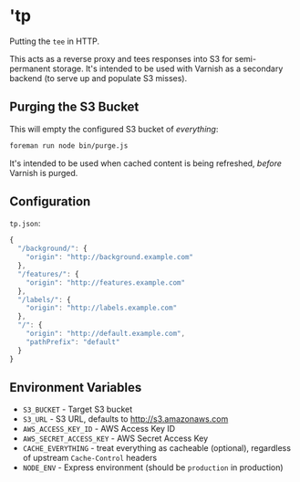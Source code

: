 # 'tp

Putting the `tee` in HTTP.

This acts as a reverse proxy and tees responses into S3 for semi-permanent
storage.  It's intended to be used with Varnish as a secondary backend (to
serve up and populate S3 misses).

## Purging the S3 Bucket

This will empty the configured S3 bucket of *everything*:

```bash
foreman run node bin/purge.js
```

It's intended to be used when cached content is being refreshed, *before*
Varnish is purged.

## Configuration

`tp.json`:

```javascript
{
  "/background/": {
    "origin": "http://background.example.com"
  },
  "/features/": {
    "origin": "http://features.example.com"
  },
  "/labels/": {
    "origin": "http://labels.example.com"
  },
  "/": {
    "origin": "http://default.example.com",
    "pathPrefix": "default"
  }
}
```

## Environment Variables

* `S3_BUCKET` - Target S3 bucket
* `S3_URL` - S3 URL, defaults to http://s3.amazonaws.com
* `AWS_ACCESS_KEY_ID` - AWS Access Key ID
* `AWS_SECRET_ACCESS_KEY` - AWS Secret Access Key
* `CACHE_EVERYTHING` - treat everything as cacheable (optional), regardless of
  upstream `Cache-Control` headers
* `NODE_ENV` - Express environment (should be `production` in production)
